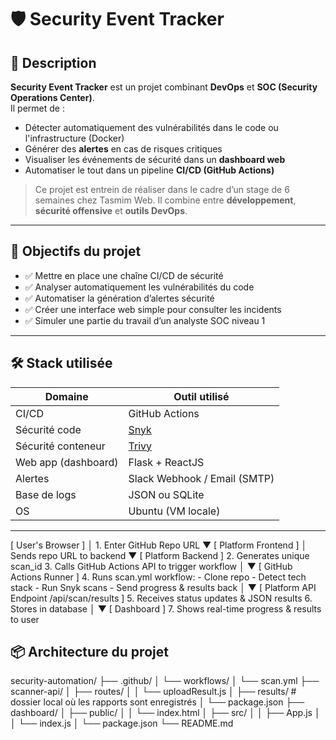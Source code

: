 # 🛡️ Security Event Tracker

## 📌 Description

**Security Event Tracker** est un projet combinant **DevOps** et **SOC (Security Operations Center)**.  
Il permet de :
- Détecter automatiquement des vulnérabilités dans le code ou l'infrastructure (Docker)
- Générer des **alertes** en cas de risques critiques
- Visualiser les événements de sécurité dans un **dashboard web**
- Automatiser le tout dans un pipeline **CI/CD (GitHub Actions)**

> Ce projet est entrein de réaliser dans le cadre d’un stage de 6 semaines chez Tasmim Web. Il combine entre **développement**, **sécurité offensive** et **outils DevOps**.

---

## 🎯 Objectifs du projet

- ✅ Mettre en place une chaîne CI/CD de sécurité
- ✅ Analyser automatiquement les vulnérabilités du code
- ✅ Automatiser la génération d’alertes sécurité
- ✅ Créer une interface web simple pour consulter les incidents
- ✅ Simuler une partie du travail d’un analyste SOC niveau 1

---

## 🛠️ Stack utilisée

| Domaine             | Outil utilisé                                  |
|----------------     |------------------------------------------------|
| CI/CD               | GitHub Actions                                 |
| Sécurité code       | [Snyk](https://snyk.io/)     |
| Sécurité conteneur  | [Trivy](https://github.com/aquasecurity/trivy) |
| Web app (dashboard) | Flask + ReactJS                               |
| Alertes             | Slack Webhook / Email (SMTP)                   |
| Base de logs        | JSON ou SQLite                                 |
| OS                  | Ubuntu (VM locale)                             |

---

[ User's Browser ]
        │ 1. Enter GitHub Repo URL
        ▼
[ Platform Frontend ]
        │ Sends repo URL to backend
        ▼
[ Platform Backend ]
   2. Generates unique scan_id
   3. Calls GitHub Actions API to trigger workflow
        │
        ▼
[ GitHub Actions Runner ]
   4. Runs scan.yml workflow:
      - Clone repo
      - Detect tech stack
      - Run Snyk scans
      - Send progress & results back
        │
        ▼
[ Platform API Endpoint /api/scan/results ]
   5. Receives status updates & JSON results
   6. Stores in database
        │
        ▼
[ Dashboard ]
   7. Shows real-time progress & results to user

## 📦 Architecture du projet

security-automation/
├── .github/
│   └── workflows/
│       └── scan.yml
├── scanner-api/
│   ├── routes/
│   │   └── uploadResult.js
│   ├── results/            # dossier local où les rapports sont enregistrés
│   └── package.json
├── dashboard/
│   ├── public/
│   │   └── index.html
│   ├── src/
│   │   ├── App.js
│   │   └── index.js
│   └── package.json
└── README.md

